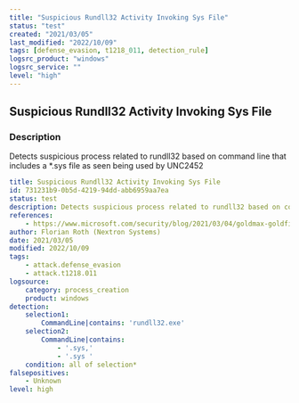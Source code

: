 ```yaml
---
title: "Suspicious Rundll32 Activity Invoking Sys File"
status: "test"
created: "2021/03/05"
last_modified: "2022/10/09"
tags: [defense_evasion, t1218_011, detection_rule]
logsrc_product: "windows"
logsrc_service: ""
level: "high"
---
```


## Suspicious Rundll32 Activity Invoking Sys File

### Description

Detects suspicious process related to rundll32 based on command line that includes a *.sys file as seen being used by UNC2452

```yml
title: Suspicious Rundll32 Activity Invoking Sys File
id: 731231b9-0b5d-4219-94dd-abb6959aa7ea
status: test
description: Detects suspicious process related to rundll32 based on command line that includes a *.sys file as seen being used by UNC2452
references:
    - https://www.microsoft.com/security/blog/2021/03/04/goldmax-goldfinder-sibot-analyzing-nobelium-malware/
author: Florian Roth (Nextron Systems)
date: 2021/03/05
modified: 2022/10/09
tags:
    - attack.defense_evasion
    - attack.t1218.011
logsource:
    category: process_creation
    product: windows
detection:
    selection1:
        CommandLine|contains: 'rundll32.exe'
    selection2:
        CommandLine|contains:
            - '.sys,'
            - '.sys '
    condition: all of selection*
falsepositives:
    - Unknown
level: high

```
